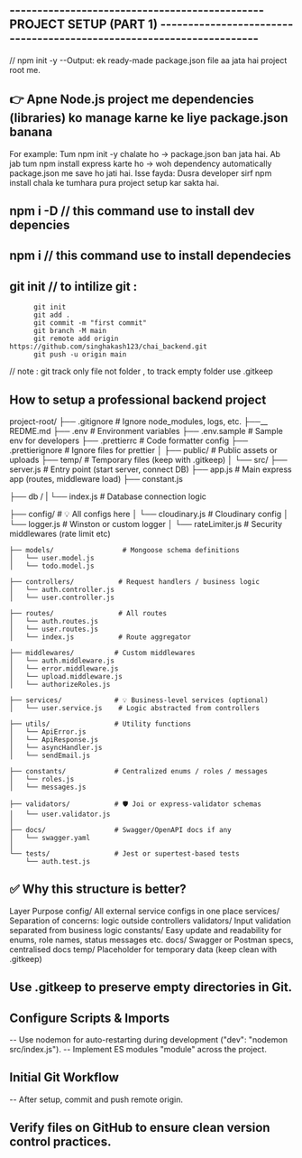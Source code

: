 ## ---------------------------------------------- PROJECT SETUP (PART 1) ---------------------------------------------------------------------

// npm init -y
--Output: ek ready-made package.json file aa jata hai project root me.

## 👉 Apne Node.js project me dependencies (libraries) ko manage karne ke liye package.json banana

For example:
Tum npm init -y chalate ho → package.json ban jata hai.
Ab jab tum npm install express karte ho → woh dependency automatically package.json me save ho jati hai.
Isse fayda:
Dusra developer sirf npm install chala ke tumhara pura project setup kar sakta hai.

## npm i -D <package name > // this command use to install dev depencies

## npm i <package name > // this command use to install dependecies

## git init // to intilize git :

          git init
          git add .
          git commit -m "first commit"
          git branch -M main
          git remote add origin https://github.com/singhakash123/chai_backend.git
          git push -u origin main

// note : git track only file not folder , to track empty folder use .gitkeep

## How to setup a professional backend project

project-root/
├── .gitignore # Ignore node_modules, logs, etc.
├──\_\_ REDME.md
├── .env # Environment variables
├── .env.sample # Sample env for developers
├── .prettierrc # Code formatter config
├── .prettierignore # Ignore files for prettier
│
├── public/ # Public assets or uploads
├── temp/ # Temporary files (keep with .gitkeep)
│
└── src/
├── server.js # Entry point (start server, connect DB)
├── app.js # Main express app (routes, middleware load)
├── constant.js

├── db /
| └── index.js # Database connection logic

├── config/ # 💡 All configs here
│ └── cloudinary.js # Cloudinary config
│ └── logger.js # Winston or custom logger
│ └── rateLimiter.js # Security middlewares (rate limit etc)

    ├── models/                 # Mongoose schema definitions
    │   └── user.model.js
    │   └── todo.model.js

    ├── controllers/           # Request handlers / business logic
    │   └── auth.controller.js
    │   └── user.controller.js

    ├── routes/                # All routes
    │   └── auth.routes.js
    │   └── user.routes.js
    │   └── index.js           # Route aggregator

    ├── middlewares/          # Custom middlewares
    │   └── auth.middleware.js
    │   └── error.middleware.js
    │   └── upload.middleware.js
    │   └── authorizeRoles.js

    ├── services/             # 💡 Business-level services (optional)
    │   └── user.service.js    # Logic abstracted from controllers

    ├── utils/                # Utility functions
    │   └── ApiError.js
    │   └── ApiResponse.js
    │   └── asyncHandler.js
    │   └── sendEmail.js

    ├── constants/            # Centralized enums / roles / messages
    │   └── roles.js
    │   └── messages.js

    ├── validators/           # 🛡 Joi or express-validator schemas
    │   └── user.validator.js
    │
    ├── docs/                 # Swagger/OpenAPI docs if any
    │   └── swagger.yaml
    │
    └── tests/                # Jest or supertest-based tests
        └── auth.test.js

## ✅ Why this structure is better?

Layer Purpose
config/ All external service configs in one place
services/ Separation of concerns: logic outside controllers
validators/ Input validation separated from business logic
constants/ Easy update and readability for enums, role names, status messages etc.
docs/ Swagger or Postman specs, centralised docs
temp/ Placeholder for temporary data (keep clean with .gitkeep)

## Use .gitkeep to preserve empty directories in Git.

## Configure Scripts & Imports

-- Use nodemon for auto-restarting during development ("dev": "nodemon src/index.js").
-- Implement ES modules "module" across the project.

## Initial Git Workflow

-- After setup, commit and push remote origin.

## Verify files on GitHub to ensure clean version control practices.

##
